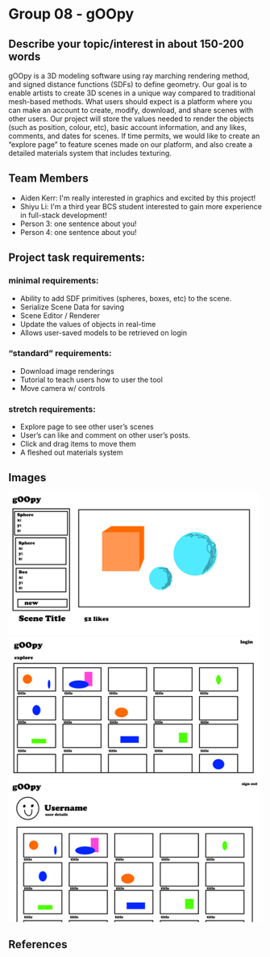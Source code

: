 # Group 08 - gOOpy



## Describe your topic/interest in about 150-200 words

gOOpy is a 3D modeling software using ray marching rendering method, and signed distance functions (SDFs) to define geometry. Our goal is to enable artists to create 3D scenes in a unique way compared to traditional mesh-based methods. What users should expect is a platform where you can make an account to create, modify, download, and share scenes with other users. Our project will store the values needed to render the objects (such as position, colour, etc), basic account information, and any likes, comments, and dates for scenes. If time permits, we would like to create an “explore page” to feature scenes made on our platform, and also create a detailed materials system that includes texturing.

## Team Members

- Aiden Kerr: I'm really interested in graphics and excited by this project!
- Shiyu Li: I'm a third year BCS student interested to gain more experience in full-stack development!
- Person 3: one sentence about you!
- Person 4: one sentence about you!

## Project task requirements:

###  minimal requirements:
- Ability to add SDF primitives (spheres, boxes, etc) to the scene.
- Serialize Scene Data for saving
- Scene Editor / Renderer
- Update the values of objects in real-time
- Allows user-saved models to be retrieved on login

### “standard” requirements:
- Download image renderings
- Tutorial to teach users how to user the tool
- Move camera w/ controls 

### stretch requirements:
- Explore page to see other user’s scenes
- User’s can like and comment on other user’s posts.
- Click and drag items to move them
- A fleshed out materials system


## Images


<img src ="images/prototype1.png" width="500px">
<img src ="images/prototype2.png" width="500px">
<img src ="images/prototype3.png" width="500px">

## References





